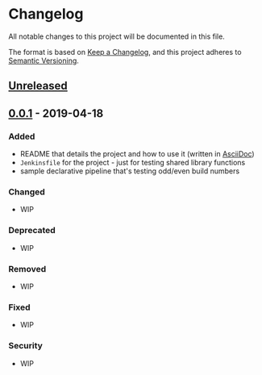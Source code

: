 # Changelog
All notable changes to this project will be documented in this file.

The format is based on [Keep a Changelog](https://keepachangelog.com/en/1.0.0/),
and this project adheres to [Semantic Versioning](https://semver.org/spec/v2.0.0.html).

## [Unreleased]

## [0.0.1] - 2019-04-18
### Added
- README that details the project and how to use it (written in [AsciiDoc](https://asciidoctor.org/docs/asciidoc-writers-guide/))
- `Jenkinsfile` for the project - just for testing shared library functions
- sample declarative pipeline that's testing odd/even build numbers

### Changed
- WIP

### Deprecated
- WIP

### Removed
- WIP

### Fixed
- WIP

### Security
- WIP

[Unreleased]: https://github.com/gfkse/jenkins-shared-library/compare/v0.0.1...HEAD
<!-- this is how we do'it for the next versions
[0.0.2]: https://github.com/gfkse/jenkins-shared-library/compare/v0.0.1...v0.0.2
-->
[0.0.1]: https://github.com/gfkse/jenkins-shared-library/releases/tag/v0.0.1
